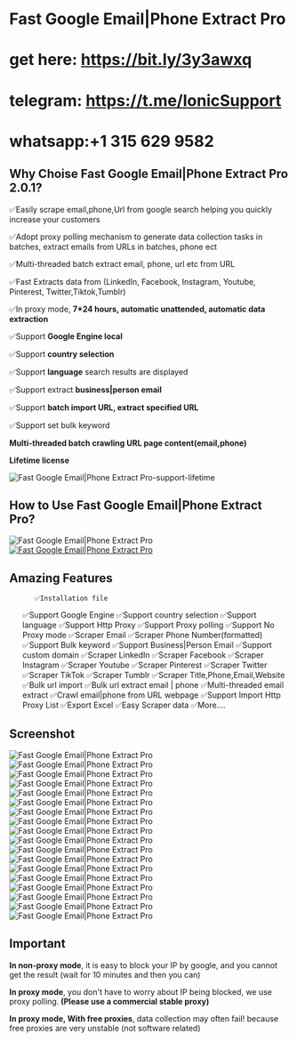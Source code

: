 ﻿# Fast Google Email|Phone Extract Pro

# get here: https://bit.ly/3y3awxq

# telegram: https://t.me/IonicSupport
# whatsapp:+1 315 629 9582


<h2><strong> Why Choise Fast Google Email|Phone Extract Pro 2.0.1?</strong></h2>
<p>✅Easily scrape email,phone,Url from google search helping you quickly increase your customers</p>
<p>✅Adopt proxy polling mechanism to generate data collection tasks in batches, extract emails from URLs in batches, phone ect</p>
<p>✅Multi-threaded batch extract email, phone, url etc from URL</p>
<p>✅Fast Extracts data from (LinkedIn, Facebook, Instagram, Youtube, Pinterest, Twitter,Tiktok,Tumblr)</p>
<p>✅In proxy mode, <strong>7*24 hours, automatic unattended, automatic data extraction</strong></p>
<p>✅Support <strong>Google Engine local</strong></p>
<p>✅Support <strong>country selection</strong></p>
<p>✅Support <strong>language</strong> search results are displayed</p>
<p>✅Support extract <strong>business|person email</strong></p>
<p>✅Support <strong>batch import URL, extract specified URL</strong></p>
<p>✅Support set bulk keyword</p>
<p><strong>Multi-threaded batch crawling URL page content(email,phone)</strong></p>
<p><strong>Lifetime license</strong></p>


<img src="https://i.ibb.co/nrvfTnH/01lifetime.png" alt="Fast Google Email|Phone Extract Pro-support-lifetime" border="0"/>

<h2><strong>How to Use Fast Google Email|Phone Extract Pro?</strong></h2>
<img src="https://i.ibb.co/xzxBQWw/ytbdemo.png" alt="Fast Google Email|Phone Extract Pro" />
  <a href="https://youtu.be/bOtGAv51l7g">
       <img src="https://i.ibb.co/S0yZv2r/watchbtn.jpg" alt="Fast Google Email|Phone Extract Pro" />
	   </a>

<h2><strong> Amazing Features</strong></h2>
<ul>

       ✅Installation file
   ✅Support Google Engine
   ✅Support country selection
   ✅Support language
   ✅Support Http Proxy
   ✅Support Proxy polling
   ✅Support No Proxy mode
   ✅Scraper Email
   ✅Scraper Phone Number(formatted)
   ✅Support Bulk keyword 
   ✅Support Business|Person Email 
   ✅Support custom domain 
   ✅Scraper LinkedIn
   ✅Scraper Facebook
   ✅Scraper Instagram
   ✅Scraper Youtube
   ✅Scraper Pinterest
   ✅Scraper Twitter
   ✅Scraper TikTok
   ✅Scraper Tumblr
   ✅Scraper Title,Phone,Email,Website
   ✅Bulk url import
   ✅Bulk url extract email | phone
   ✅Multi-threaded email extract
   ✅Crawl email|phone from URL webpage
   ✅Support Import Http Proxy List
   ✅Export Excel
   ✅Easy Scraper data
   ✅More....
</ul>

<h2><strong>Screenshot</strong></h2>
<img src="https://i.ibb.co/0BSrXzy/01.png" alt="Fast Google Email|Phone Extract Pro" border="0">
<img src="https://i.ibb.co/Ldg8dgS/02.png" alt="Fast Google Email|Phone Extract Pro" border="0">
<img src="https://i.ibb.co/XZpkjzf/03.png" alt="Fast Google Email|Phone Extract Pro" border="0">
<img src="https://i.ibb.co/3swqCd8/04.png" alt="Fast Google Email|Phone Extract Pro" border="0">
<img src="https://i.ibb.co/7YV9QRk/05.png" alt="Fast Google Email|Phone Extract Pro" border="0">
<img src="https://i.ibb.co/8Y1M4w7/06.png" alt="Fast Google Email|Phone Extract Pro" border="0">
<img src="https://i.ibb.co/vjdYS2p/07.png" alt="Fast Google Email|Phone Extract Pro" border="0">
<img src="https://i.ibb.co/7rX9kVf/08.png" alt="Fast Google Email|Phone Extract Pro" border="0">
<img src="https://i.ibb.co/NjWKb5R/09.png" alt="Fast Google Email|Phone Extract Pro" border="0">
<img src="https://i.ibb.co/6Wzv1KC/10.png" alt="Fast Google Email|Phone Extract Pro" border="0">
<img src="https://i.ibb.co/xJ30DxZ/11.png" alt="Fast Google Email|Phone Extract Pro" border="0">
<img src="https://i.ibb.co/HPV5qJ9/12.png" alt="Fast Google Email|Phone Extract Pro" border="0">
<img src="https://i.ibb.co/Jq4sb9b/13.png" alt="Fast Google Email|Phone Extract Pro" border="0">
<img src="https://i.ibb.co/Bq1PDWg/14.png" alt="Fast Google Email|Phone Extract Pro" border="0">
<img src="https://i.ibb.co/pWb7h91/15.png" alt="Fast Google Email|Phone Extract Pro" border="0">
<img src="https://i.ibb.co/chMC2Vk/16.png" alt="Fast Google Email|Phone Extract Pro" border="0">
<img src="https://i.ibb.co/kQwQRJ4/17.png" alt="Fast Google Email|Phone Extract Pro" border="0">
<img src="https://i.ibb.co/PmmX45r/18.png" alt="Fast Google Email|Phone Extract Pro" border="0">
 

<h2><strong>Important</strong></h2>
<p><strong>In non-proxy mode</strong>, it is easy to block your IP by google, 
and you cannot get the result (wait for 10 minutes and then you can)</p>

<p><strong>In proxy mode</strong>, you don't have to worry about IP being blocked, we use proxy polling.<strong>
(Please use a commercial stable proxy)</strong></p>

<p><strong>In proxy mode, With free proxies</strong>, data collection may often fail!
because free proxies are very unstable (not software related)</p>


 




 
